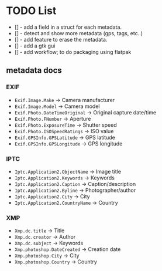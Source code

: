 # TODO List

- [] - add a field in a struct for each metadata.
- [] - detect and show more metadata (gps, tags, etc..)
- [] - add feature to erase the metadata.
- [] - add a gtk gui
- [] - add workflow; to do packaging using flatpak

## metadata docs

### EXIF
- `Exif.Image.Make` → Camera manufacturer
- `Exif.Image.Model` → Camera model
- `Exif.Photo.DateTimeOriginal` → Original capture date/time
- `Exif.Photo.FNumber` → Aperture
- `Exif.Photo.ExposureTime` → Shutter speed
- `Exif.Photo.ISOSpeedRatings` → ISO value
- `Exif.GPSInfo.GPSLatitude` → GPS latitude
- `Exif.GPSInfo.GPSLongitude` → GPS longitude

### IPTC
- `Iptc.Application2.ObjectName` → Image title
- `Iptc.Application2.Keywords` → Keywords
- `Iptc.Application2.Caption` → Caption/description
- `Iptc.Application2.Byline` → Photographer/author
- `Iptc.Application2.City` → City
- `Iptc.Application2.CountryName` → Country

### XMP
- `Xmp.dc.title` → Title
- `Xmp.dc.creator` → Author
- `Xmp.dc.subject` → Keywords
- `Xmp.photoshop.DateCreated` → Creation date
- `Xmp.photoshop.City` → City
- `Xmp.photoshop.Country` → Country
